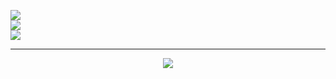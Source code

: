 

<!--
**Charu-2718/Charu-2718** is a ✨ _special_ ✨ repository because its `README.md` (this file) appears on your GitHub profile.

Here are some ideas to get you started:

- 🔭 I’m currently working on ...
- 🌱 I’m currently learning ...
- 👯 I’m looking to collaborate on ...
- 🤔 I’m looking for help with ...
- 💬 Ask me about ...
- 📫 How to reach me: ...
- 😄 Pronouns: ...
- ⚡ Fun fact: ...
-->


![](https://github-readme-stats.vercel.app/api?username=Charu-2718&theme=dark&hide_border=false&include_all_commits=false&count_private=false)<br/>
![](https://github-readme-streak-stats.herokuapp.com/?user=Charu-2718&theme=dark&hide_border=false)<br/>
![](https://github-readme-stats.vercel.app/api/top-langs/?username=Charu-2718&theme=dark&hide_border=false&include_all_commits=false&count_private=false&layout=compact)

---

<div align="center"><img src="https://komarev.com/ghpvc/?username=Charu-2718&label=Profile%20views&color=0e75b6&style=flat"/>
